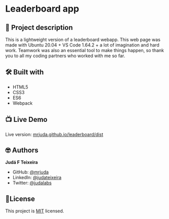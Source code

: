 # Leaderboard app
## 📑 Project description
This is a lightweight version of a leaderboard webapp.
This web page was made with Ubuntu 20.04 + VS Code 1.64.2 + a lot of imagination and hard work.
Teamwork was also an essential tool to make things happen, so thank you to all my coding partners who worked with me so far.

## 🛠 Built with
- HTML5
- CSS3
- ES6
- Webpack

## 📺 Live Demo
Live version: [mrjuda.github.io/leaderboard/dist](https://mrjuda.github.io/leaderboard/dist/)

## 🤓 Authors
**Judá F Teixeira**
- GitHub: [@mrjuda](https://github.com/mrjuda "Judá Teixeira's GitHub profile")
- LinkedIn: [@judateixeira](https://www.linkedin.com/in/judateixeira "Judá Teixeira's Linkedin profile")
- Twitter: [@judalabs](https://twitter.com/judalabs)

## 📝License
This project is [MIT](https://github.com/mrjuda/leaderboard/blob/main/LICENSE) licensed.
